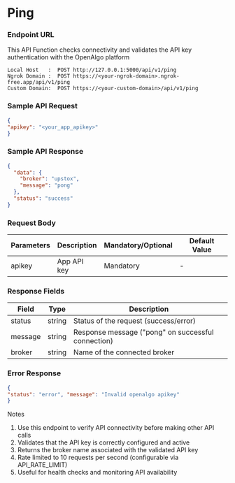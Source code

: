 # Ping

### Endpoint URL

This API Function checks connectivity and validates the API key authentication with the OpenAlgo platform

```http
Local Host   :  POST http://127.0.0.1:5000/api/v1/ping
Ngrok Domain :  POST https://<your-ngrok-domain>.ngrok-free.app/api/v1/ping
Custom Domain:  POST https://<your-custom-domain>/api/v1/ping
```

### Sample API Request

```json
{ 
"apikey": "<your_app_apikey>" 
}
```

### Sample API Response

```json
{
  "data": {
    "broker": "upstox",
    "message": "pong"
  },
  "status": "success"
}
```

### Request Body

| Parameters | Description | Mandatory/Optional | Default Value |
| ---------- | ----------- | ------------------ | ------------- |
| apikey     | App API key | Mandatory          | -             |

### Response Fields

| Field   | Type   | Description                                        |
| ------- | ------ | -------------------------------------------------- |
| status  | string | Status of the request (success/error)              |
| message | string | Response message ("pong" on successful connection) |
| broker  | string | Name of the connected broker                       |

### Error Response

```json
{ 
"status": "error", "message": "Invalid openalgo apikey" 
}
```

Notes

1. Use this endpoint to verify API connectivity before making other API calls
2. Validates that the API key is correctly configured and active
3. Returns the broker name associated with the validated API key
4. Rate limited to 10 requests per second (configurable via API\_RATE\_LIMIT)
5. Useful for health checks and monitoring API availability
